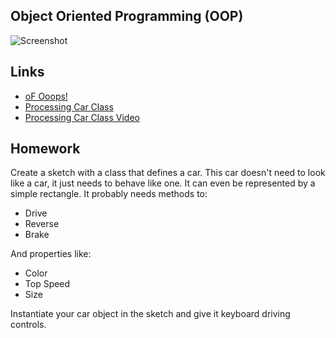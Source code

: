 ## Object Oriented Programming (OOP)

![Screenshot](http://openframeworks.cc/tutorials/first%20steps/003_images/Ex1-ball_h.jpg)

## Links

- [oF Ooops!](http://openframeworks.cc/tutorials/first%20steps/003_ooops_object_oriented_programming.html)
- [Processing Car Class](http://www.learningprocessing.com/examples/chapter-8/example-8-1/)
- [Processing Car Class Video](https://vimeo.com/69738554)

## Homework

Create a sketch with a class that defines a car. This car doesn't need to look like a car, it just needs to behave like one. It can even be represented by a simple rectangle. It probably needs methods to:

- Drive
- Reverse
- Brake

And properties like:

- Color
- Top Speed
- Size

Instantiate your car object in the sketch and give it keyboard driving controls. 